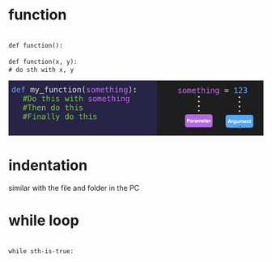 # function
```

def function():

def function(x, y):
# do sth with x, y

```
![img.png](img.png)



# indentation

similar with the file and folder in the PC

# while loop

```angular2html

while sth-is-true:

```

